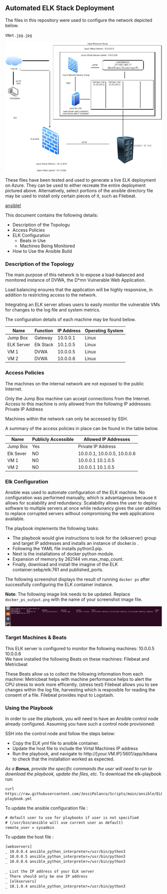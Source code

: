## Automated ELK Stack Deployment

The files in this repository were used to configure the network depicted below.

`VNet.jpg.jpg` 

![](diagram/VNet.jpg.jpg)

These files have been tested and used to generate a live ELK deployment on Azure. They can be used to either recreate the entire deployment pictured above. Alternatively, select portions of the ansible directory file may be used to install only certain pieces of it, such as Filebeat.

  [ansible!](ansible)

This document contains the following details:
- Description of the Topologu
- Access Policies
- ELK Configuration
  - Beats in Use
  - Machines Being Monitored
- How to Use the Ansible Build


### Description of the Topology

The main purpose of this network is to expose a load-balanced and monitored instance of DVWA, the D*mn Vulnerable Web Application.

Load balancing ensures that the application will be highly responsive, in addition to restricting access to the network.

Integrating an ELK server allows users to easily monitor the vulnerable VMs for changes to the log file and system metrics.

The configuration details of each machine may be found below.

| Name     | Function | IP Address | Operating System |
|----------|----------|------------|------------------|
| Jump Box | Gateway  | 10.0.0.1   | Linux            |
| ELK Server | Elk Stack |  10.1.0.5  |      Linux            |
| VM 1     | DVWA     |   10.0.0.5 |  Linux                |
| VM 2     | DVWA     |  10.0.0.6  |  Linux                |

### Access Policies

The machines on the internal network are not exposed to the public Internet. 

Only the Jump Box machine can accept connections from the Internet. Access to this machine is only allowed from the following IP addresses: Private IP Address

Machines within the network can only be accessed by SSH.

A summary of the access policies in place can be found in the table below.

| Name     | Publicly Accessible | Allowed IP Addresses |
|----------|---------------------|----------------------|
| Jump Box | Yes                 | Private IP Address   |
| Elk Sever |     NO             | 10.0.0.1, 10.0.0.5, 10.0.0.6 |
| VM 1     |      NO             | 10.0.0.1  10.1.0.5           |
| VM 2     |      NO             | 10.0.0.1  10.1.0.5           |
### Elk Configuration

Ansible was used to automate configuration of the ELK machine. No configuration was performed manually, which is advantageous because it allows for scalability 
and redundancy. Scalability allows the user to deploy software to multiple servers at once while redunancy gives the user abilities to replace corrupted servers
without compromising the web applications available.

The playbook implements the following tasks:
-  The playbook would give instructions to look for the {elkserver} group and target IP addresses and installs an instance of docker.io .
-  Following the YAML file installs python3.pip.
-  Next is the installations of docker python module.
-  Expansion of memory by 262144 vm.max_map_count.
-  Finally, download and install the imagine of the ELK container:sebp/elk:761 and published_ports.

The following screenshot displays the result of running `docker ps` after successfully configuring the ELK container instance.

**Note**: The following image link needs to be updated. Replace `docker_ps_output.png` with the name of your screenshot image file.  


![](diagram/Project1.png)

### Target Machines & Beats
This ELK server is configured to monitor the following machines:
10.0.0.5  10.0.0.6  
We have installed the following Beats on these machines: Filebeat and Metricbeat

These Beats allow us to collect the following information from each machine: Metricbeat helps with machine performance helps to alert the CPU stress to work more efficently. (stress test) Filebeat allows you to see changes within the log file, harvesting which is resposible for reading the consent of a file. Filebeat provides input to Logstash. 

### Using the Playbook
In order to use the playbook, you will need to have an Ansible control node already configured. Assuming you have such a control node provisioned: 

SSH into the control node and follow the steps below:
- Copy the ELK yml file to ansible container.
- Update the host file to include the Virtal Machines IP address
- Run the playbook, and navigate to http://[your.VM.IP]:5601/app/kibana to check that the installation worked as expected.

_As a **Bonus**, provide the specific commands the user will need to run to download the playbook, update the files, etc._
To download the elk-playbook run:

``` 
curl https://raw.githubusercontent.com/JessiPolanco/Scripts/main/ansible/ELK/elk-playbook.yml
```

To update the ansible configuration file :

```
# default user to use for playbooks if user is not specified
# (/usr/bin/ansible will use current user as default)
remote_user = sysadmin
```

To update the host file :

```
[webservers]
_ 10.0.0.4 ansible_python_interpreter=/usr/bin/python3
_ 10.0.0.5 ansible_python_interpreter=/usr/bin/python3
_ 10.0.0.6 ansible_python_interpreter=/usr/bin/python3

_ List the IP address of your ELK server
_ There should only be one IP address
_ [elkservers]
_ 10.1.0.4 ansible_python_interpreter=/usr/bin/python3
```
